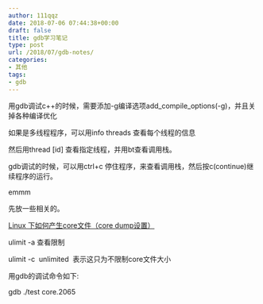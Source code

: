 ```yaml
---
author: 111qqz
date: 2018-07-06 07:44:38+00:00
draft: false
title: gdb学习笔记
type: post
url: /2018/07/gdb-notes/
categories:
- 其他
tags:
- gdb
---
```


用gdb调试c++的时候，需要添加-g编译选项add_compile_options(-g)，并且关掉各种编译优化

如果是多线程程序，可以用info threads 查看每个线程的信息

然后用thread [id] 查看指定线程，并用bt查看调用栈。

gdb调试的时候，可以用ctrl+c 停住程序，来查看调用栈，然后按c(continue)继续程序的运行。



emmm

先放一些相关的。

[Linux 下如何产生core文件（core dump设置）](https://blog.csdn.net/star_xiong/article/details/43529637)

ulimit -a 查看限制

ulimit -c  unlimited  表示这只为不限制core文件大小

用gdb的调试命令如下:

gdb ./test core.2065










